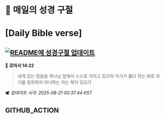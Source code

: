 # 🙏 매일의 성경 구절
# [Daily Bible verse]
## [![README에 성경구절 업데이트](https://github.com/DONGSUKA/first_test/actions/workflows/update-readme-bible.yml/badge.svg)](https://github.com/DONGSUKA/first_test/actions/workflows/update-readme-bible.yml)
<!-- START_BIBLE_VERSE -->
📖 **로마서 14:22**
> 네게 있는 믿음을 하나님 앞에서 스스로 가지고 있으라 자기가 옳다 하는 바로 자기를 정죄하지 아니하는 자는 복이 있도다

🕊️ _업데이트 시각: 2025-08-21 00:37:44 KST_
  <!-- END_BIBLE_VERSE -->
## GITHUB_ACTION
